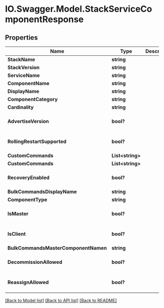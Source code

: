# IO.Swagger.Model.StackServiceComponentResponse
## Properties

Name | Type | Description | Notes
------------ | ------------- | ------------- | -------------
**StackName** | **string** |  | [optional] 
**StackVersion** | **string** |  | [optional] 
**ServiceName** | **string** |  | [optional] 
**ComponentName** | **string** |  | [optional] 
**DisplayName** | **string** |  | [optional] 
**ComponentCategory** | **string** |  | [optional] 
**Cardinality** | **string** |  | [optional] 
**AdvertiseVersion** | **bool?** |  | [optional] [default to false]
**RollingRestartSupported** | **bool?** |  | [optional] [default to false]
**CustomCommands** | **List&lt;string&gt;** |  | [optional] 
**CustomCommands** | **List&lt;string&gt;** |  | [optional] 
**RecoveryEnabled** | **bool?** |  | [optional] [default to false]
**BulkCommandsDisplayName** | **string** |  | [optional] 
**ComponentType** | **string** |  | [optional] 
**IsMaster** | **bool?** |  | [optional] [default to false]
**IsClient** | **bool?** |  | [optional] [default to false]
**BulkCommandsMasterComponentNamen** | **string** |  | [optional] 
**DecommissionAllowed** | **bool?** |  | [optional] [default to false]
**ReassignAllowed** | **bool?** |  | [optional] [default to false]

[[Back to Model list]](../README.md#documentation-for-models) [[Back to API list]](../README.md#documentation-for-api-endpoints) [[Back to README]](../README.md)

